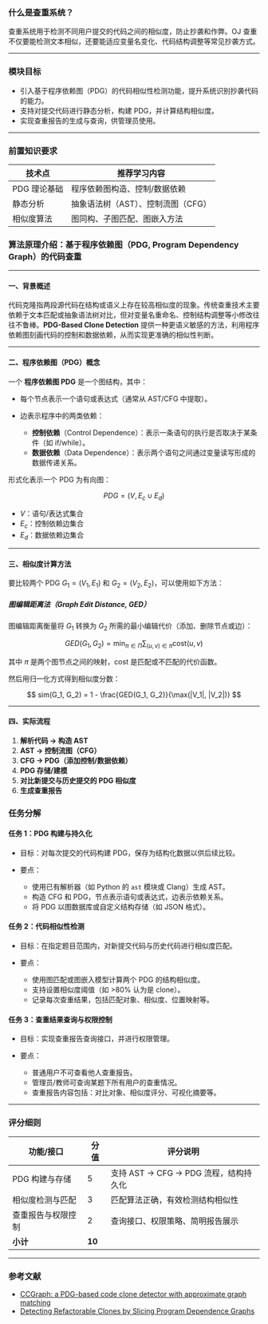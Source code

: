 <!-- ## Advance 4：代码查重

--- -->

### 什么是查重系统？

查重系统用于检测不同用户提交的代码之间的相似度，防止抄袭和作弊。OJ 查重不仅要能检测文本相似，还要能适应变量名变化、代码结构调整等常见抄袭方式。

---

### 模块目标

- 引入基于程序依赖图（PDG）的代码相似性检测功能，提升系统识别抄袭代码的能力。
- 支持对提交代码进行静态分析，构建 PDG，并计算结构相似度。
- 实现查重报告的生成与查询，供管理员使用。

---

### 前置知识要求

| 技术点      | 推荐学习内容               |
| -------- | -------------------- |
| PDG 理论基础 | 程序依赖图构造、控制/数据依赖      |
| 静态分析     | 抽象语法树（AST）、控制流图（CFG） |
| 相似度算法    | 图同构、子图匹配、图嵌入方法       |

### 算法原理介绍：基于程序依赖图（PDG, Program Dependency Graph）的代码查重

---

#### 一、背景概述

代码克隆指两段源代码在结构或语义上存在较高相似度的现象。传统查重技术主要依赖于文本匹配或抽象语法树对比，但对变量名重命名、控制结构调整等小修改往往不鲁棒。**PDG-Based Clone Detection** 提供一种更语义敏感的方法，利用程序依赖图刻画代码的控制和数据依赖，从而实现更准确的相似性判断。

---

#### 二、程序依赖图（PDG）概念

一个 **程序依赖图 PDG** 是一个图结构，其中：

* 每个节点表示一个语句或表达式（通常从 AST/CFG 中提取）。
* 边表示程序中的两类依赖：

  * **控制依赖**（Control Dependence）：表示一条语句的执行是否取决于某条件（如 if/while）。
  * **数据依赖**（Data Dependence）：表示两个语句之间通过变量读写形成的数据传递关系。

形式化表示一个 PDG 为有向图：

$$
PDG = (V, E_c \cup E_d)
$$

* $V$：语句/表达式集合
* $E_c$：控制依赖边集合
* $E_d$：数据依赖边集合

---

#### 三、相似度计算方法

要比较两个 PDG $G_1 = (V_1, E_1)$ 和 $G_2 = (V_2, E_2)$，可以使用如下方法：

##### 图编辑距离法（Graph Edit Distance, GED）

图编辑距离衡量将 $G_1$ 转换为 $G_2$ 所需的最小编辑代价（添加、删除节点或边）：

$$
GED(G_1, G_2) = \min_{\pi \in \Pi} \sum_{(u,v) \in \pi} \text{cost}(u, v)
$$

其中 $\pi$ 是两个图节点之间的映射，cost 是匹配或不匹配的代价函数。

然后用归一化方式得到相似度分数：

$$
sim(G_1, G_2) = 1 - \frac{GED(G_1, G_2)}{\max(|V_1|, |V_2|)}
$$

---

#### 四、实际流程

1. **解析代码 -> 构造 AST**
2. **AST -> 控制流图（CFG）**
3. **CFG -> PDG（添加控制/数据依赖）**
4. **PDG 存储/建模**
5. **对比新提交与历史提交的 PDG 相似度**
6. **生成查重报告**


### 任务分解

#### 任务 1：PDG 构建与持久化

* 目标：对每次提交的代码构建 PDG，保存为结构化数据以供后续比较。
* 要点：

  * 使用已有解析器（如 Python 的 `ast` 模块或 Clang）生成 AST。
  * 构造 CFG 和 PDG，节点表示语句或表达式，边表示依赖关系。
  * 将 PDG 以图数据库或自定义结构存储（如 JSON 格式）。

#### 任务 2：代码相似性检测

* 目标：在指定题目范围内，对新提交代码与历史代码进行相似度匹配。
* 要点：

  * 使用图匹配或图嵌入模型计算两个 PDG 的结构相似度。
  * 支持设置相似度阈值（如 >80% 认为是 clone）。
  * 记录每次查重结果，包括匹配对象、相似度、位置映射等。

#### 任务 3：查重结果查询与权限控制

* 目标：实现查重报告查询接口，并进行权限管理。
* 要点：

  * 普通用户不可查看他人查重报告。
  * 管理员/教师可查询某题下所有用户的查重情况。
  * 查重报告内容包括：对比对象、相似度评分、可视化摘要等。

---

### 评分细则

| 功能/接口     | 分值    | 评分说明                        |
| --------- | ----- | --------------------------- |
| PDG 构建与存储 | 5     | 支持 AST → CFG → PDG 流程，结构持久化 |
| 相似度检测与匹配  | 3    | 匹配算法正确，有效检测结构相似性            |
| 查重报告与权限控制 | 2     | 查询接口、权限策略、简明报告展示            |
| **小计**    | **10** |                             |

---

### 参考文献

* [CCGraph: a PDG-based code clone detector with approximate graph matching](https://yinxingxue.github.io/papers/ase2020_CCGraph%20A%20PDG%20based%20Code%20Clone%20Detector%20With%20Approximate%20Graph%20Matching.pdf)
* [Detecting Refactorable Clones by Slicing Program Dependence Graphs](https://ceur-ws.org/Vol-1354/paper-04.pdf)